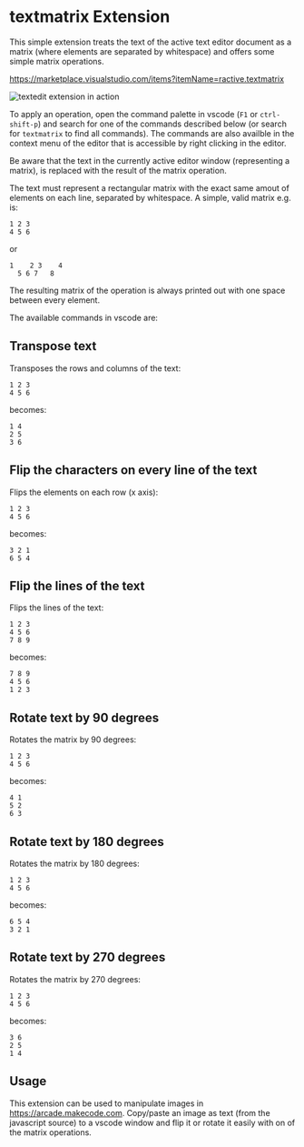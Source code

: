 # textmatrix Extension

This simple extension treats the text of the active text editor document as a matrix (where elements are separated by whitespace) and offers some simple matrix operations.

https://marketplace.visualstudio.com/items?itemName=ractive.textmatrix

![textedit extension in action](textmatrix-vscode-extension.gif)

To apply an operation, open the command palette in vscode (`F1` or `ctrl-shift-p`) and search for one of the commands described below (or search for `textmatrix` to find all commands). The commands are also availble in the context menu of the editor that is accessible by right clicking in the editor.

Be aware that the text in the currently active editor window (representing a matrix), is replaced with the result of the matrix operation.

The text must represent a rectangular matrix with the exact same amout of elements on each line, separated by whitespace. A simple, valid matrix e.g. is:
```
1 2 3
4 5 6
```
or
```
1    2 3    4
  5 6 7   8
```
The resulting matrix of the operation is always printed out with one space between every element.

The available commands in vscode are:

## Transpose text
Transposes the rows and columns of the text:
```
1 2 3
4 5 6
```
becomes:
```
1 4
2 5
3 6
```

## Flip the characters on every line of the text
Flips the elements on each row (x axis):
```
1 2 3
4 5 6
```
becomes:
```
3 2 1
6 5 4
```

## Flip the lines of the text
Flips the lines of the text:
```
1 2 3
4 5 6
7 8 9
```
becomes:
```
7 8 9
4 5 6
1 2 3
```

## Rotate text by 90 degrees
Rotates the matrix by 90 degrees:
```
1 2 3
4 5 6
```
becomes:
```
4 1
5 2
6 3
```

## Rotate text by 180 degrees
Rotates the matrix by 180 degrees:
```
1 2 3
4 5 6
```
becomes:
```
6 5 4
3 2 1
```

## Rotate text by 270 degrees
Rotates the matrix by 270 degrees:
```
1 2 3
4 5 6
```
becomes:
```
3 6
2 5
1 4
```

## Usage
This extension can be used to manipulate images in https://arcade.makecode.com. Copy/paste an image as text (from the javascript source) to a vscode window and flip it or rotate it easily with on of the matrix operations.
